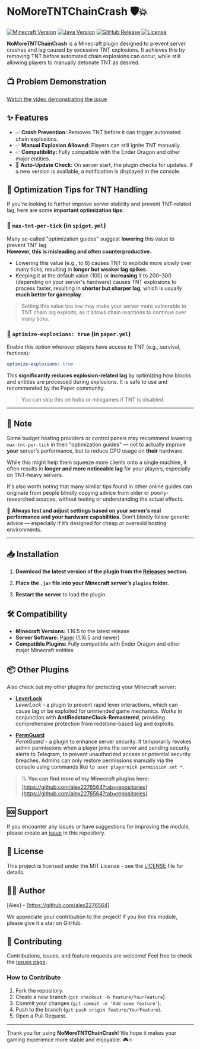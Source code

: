 # NoMoreTNTChainCrash 🛡️💥

[![Minecraft Version](https://img.shields.io/badge/Minecraft-1.16.5+-brightgreen)](https://papermc.io/software/paper)
[![Java Version](https://img.shields.io/badge/java-17+-orange)](https://adoptium.net/installation/linux/)
[![GitHub Release](https://img.shields.io/github/v/release/alex2276564/NoMoreTNTChainCrash?color=blue)](https://github.com/alex2276564/NoMoreTNTChainCrash/releases/latest)
[![License](https://img.shields.io/badge/license-MIT-green.svg)](LICENSE)

**NoMoreTNTChainCrash** is a Minecraft plugin designed to prevent server crashes and lag caused by excessive TNT explosions. It achieves this by removing TNT before automated chain explosions can occur, while still allowing players to manually detonate TNT as desired.

## 📺 Problem Demonstration
[Watch the video demonstrating the issue](https://www.youtube.com/watch?v=HEet0raMR4o)

## ✨ Features

- ✅ **Crash Prevention:** Removes TNT before it can trigger automated chain explosions.
- ✅ **Manual Explosion Allowed:** Players can still ignite TNT manually.
- ✅ **Compatibility:** Fully compatible with the Ender Dragon and other major entities.
- 🔄 **Auto-Update Check:** On server start, the plugin checks for updates. If a new version is available, a notification is displayed in the console.

## 🧠 Optimization Tips for TNT Handling

If you're looking to further improve server stability and prevent TNT-related lag, here are some **important optimization tips**:

### 🔧 `max-tnt-per-tick` (in `spigot.yml`)

Many so-called "optimization guides" suggest **lowering** this value to prevent TNT lag.  
**However, this is misleading and often counterproductive.**

- Lowering this value (e.g., to 8) causes TNT to explode more slowly over many ticks, resulting in **longer but weaker lag spikes**.
- Keeping it at the default value (100) or **increasing** it to 200–300 (depending on your server's hardware) causes TNT explosions to process faster, resulting in **shorter but sharper lag**, which is usually **much better for gameplay**.

> Setting this value too low may make your server more vulnerable to TNT chain lag exploits, as it allows chain reactions to continue over many ticks.

### 🚀 `optimize-explosions: true` (in `paper.yml`)

Enable this option wherever players have access to TNT (e.g., survival, factions):

```yaml
optimize-explosions: true
```

This **significantly reduces explosion-related lag** by optimizing how blocks and entities are processed during explosions. It is safe to use and recommended by the Paper community.

> You can skip this on hubs or minigames if TNT is disabled.

---

## 📌 Note

Some budget hosting providers or control panels may recommend lowering `max-tnt-per-tick` in their "optimization guides" — not to actually improve **your** server’s performance, but to reduce CPU usage on **their** hardware.

While this might help them squeeze more clients onto a single machine, it often results in **longer and more noticeable lag** for your players, especially on TNT-heavy servers.

It's also worth noting that many similar tips found in other online guides can originate from people blindly copying advice from older or poorly-researched sources, without testing or understanding the actual effects.

🔧 **Always test and adjust settings based on your server’s real performance and your hardware capabilities.** Don’t blindly follow generic advice — especially if it’s designed for cheap or oversold hosting environments.

---

## 📥 Installation

1. **Download the latest version of the plugin from the [Releases](https://github.com/alex2276564/NoMoreTNTChainCrash/releases) section.**

2. **Place the `.jar` file into your Minecraft server’s `plugins` folder.**

3. **Restart the server** to load the plugin.

## 🛠️ Compatibility

- **Minecraft Versions:** 1.16.5 to the latest release
- **Server Software:** [Paper](https://papermc.io/) (1.16.5 and newer)
- **Compatible Plugins:** Fully compatible with Ender Dragon and other major Minecraft entities

## 📦 Other Plugins

Also check out my other plugins for protecting your Minecraft server:

- [**LeverLock**](https://github.com/alex2276564/LeverLock)  
  *LeverLock* - a plugin to prevent rapid lever interactions, which can cause lag or be exploited for unintended game mechanics. Works in conjunction with **AntiRedstoneClock-Remastered**, providing comprehensive protection from redstone-based lag and exploits.

- [**PermGuard**](https://github.com/alex2276564/PermGuard)  
  *PermGuard* - a plugin to enhance server security. It temporarily revokes admin permissions when a player joins the server and sending security alerts to Telegram, to prevent unauthorized access or potential security breaches. Admins can only restore permissions manually via the console using commands like `lp user playernick permission set *`.

> 🔍 **You can find more of my Minecraft plugins here:**  
> [https://github.com/alex2276564?tab=repositories](https://github.com/alex2276564?tab=repositories)

## 🆘 Support

If you encounter any issues or have suggestions for improving the module, please create an [issue](https://github.com/alex2276564/NoMoreTNTChainCrash/issues) in this repository.

## 📄 License

This project is licensed under the MIT License - see the [LICENSE](LICENSE) file for details.

## 👨‍💻 Author

[Alex] - [https://github.com/alex2276564]

We appreciate your contribution to the project! If you like this module, please give it a star on GitHub.

## 🤝 Contributing

Contributions, issues, and feature requests are welcome! Feel free to check the [issues page](https://github.com/alex2276564/NoMoreTNTChainCrash/issues).

### How to Contribute

1. Fork the repository.
2. Create a new branch (`git checkout -b feature/YourFeature`).
3. Commit your changes (`git commit -m 'Add some feature'`).
4. Push to the branch (`git push origin feature/YourFeature`).
5. Open a Pull Request.

---

Thank you for using **NoMoreTNTChainCrash**! We hope it makes your gaming experience more stable and enjoyable. 🎮🔥
